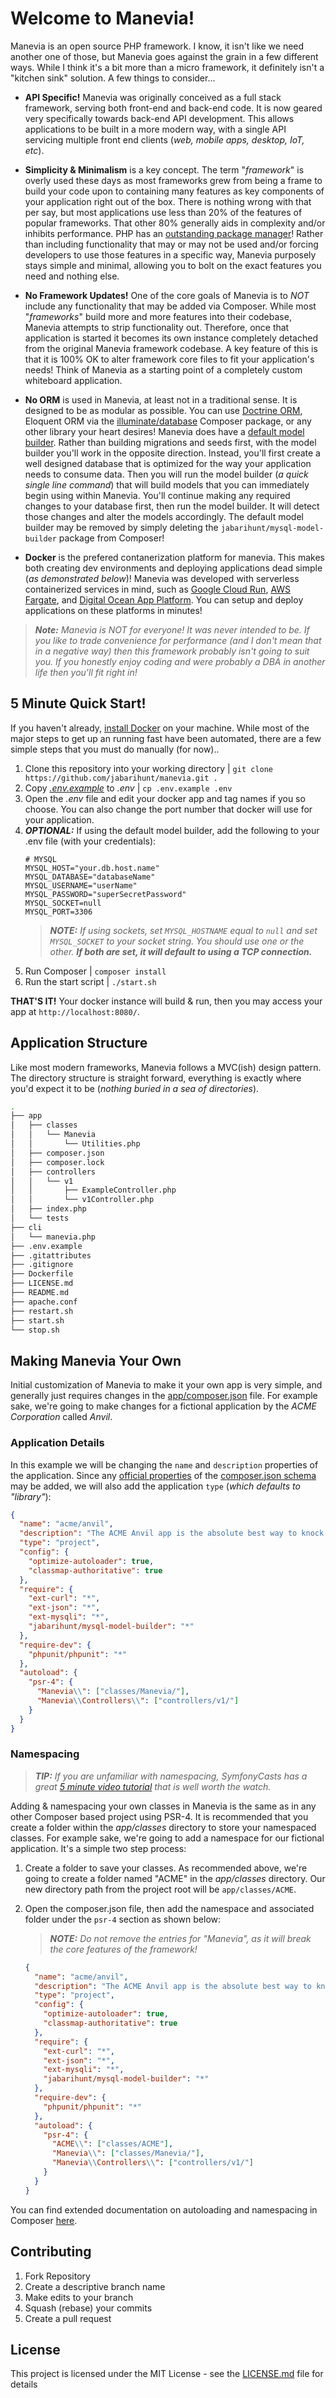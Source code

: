 # Welcome to Manevia!

Manevia is an open source PHP framework.  I know, it isn't like we need another one of those, but Manevia goes against the grain in a few different ways.  While I think it's a bit more than a micro framework, it definitely isn't a "kitchen sink" solution.  A few things to consider...

- **API Specific!** Manevia was originally conceived as a full stack framework, serving both front-end and back-end code.  It is now geared very specifically towards back-end API development.  This allows applications to be built in a more modern way, with a single API servicing multiple front end clients (_web, mobile apps, desktop, IoT, etc_). 

- **Simplicity & Minimalism** is a key concept.  The term "_framework_" is overly used these days as most frameworks grew from being a frame to build your code upon to containing many features as key components of your application right out of the box.  There is nothing wrong with that per say, but most applications use less than 20% of the features of popular frameworks.  That other 80% generally aids in complexity and/or inhibits performance.  PHP has an [outstanding package manager](https://getcomposer.org/)!  Rather than including functionality that may or may not be used and/or forcing developers to use those features in a specific way, Manevia purposely stays simple and minimal, allowing you to bolt on the exact features you need and nothing else.

- **No Framework Updates!**  One of the core goals of Manevia is to _NOT_ include any functionality that may be added via Composer.  While most "_frameworks_" build more and more features into their codebase, Manevia attempts to strip functionality out.  Therefore, once that application is started it becomes its own instance completely detached from the original Manevia framework codebase.  A key feature of this is that it is 100% OK to alter framework core files to fit your application's needs!  Think of Manevia as a starting point of a completely custom whiteboard application.

- **No ORM** is used in Manevia, at least not in a traditional sense.   It is designed to be as modular as possible.  You can use [Doctrine ORM](https://github.com/doctrine/orm), Eloquent ORM via the [illuminate/database](https://packagist.org/packages/illuminate/database) Composer package, or any other library your heart desires!  Manevia does have a [default model builder](https://github.com/jabarihunt/mysql-model-builder).  Rather than building migrations and seeds first, with the model builder you'll work in the opposite direction.  Instead, you'll first create a well designed database that is optimized for the way your application needs to consume data.  Then you will run the model builder (_a quick single line command_) that will build models that you can immediately begin using within Manevia.  You'll continue making any required changes to your database first, then run the model builder.  It will detect those changes and alter the models accordingly.  The default model builder may be removed by simply deleting the `jabarihunt/mysql-model-builder` package from Composer!

- **Docker** is the prefered contanerization platform for manevia.  This makes both creating dev environments and deploying applications dead simple (_as demonstrated below_)!  Manevia was developed with serverless containerized services in mind, such as [Google Cloud Run](https://cloud.google.com/run), [AWS Fargate](https://aws.amazon.com/fargate/), and [Digital Ocean App Platform](https://www.digitalocean.com/products/app-platform/).  You can setup and deploy applications on these platforms in minutes!

> _**Note:** Manevia is _NOT_ for everyone!  It was never intended to be.  If you like to trade convenience for performance (and I don't mean that in a negative way) then this framework probably isn't going to suit you.  If you honestly enjoy coding and were probably a DBA in another life then you'll fit right in!_

## 5 Minute Quick Start!

If you haven't already, [install Docker](https://docs.docker.com/get-docker/) on your machine.  While most of the major steps to get up an running fast have been automated, there are a few simple steps that you must do manually (for now)..

 1. Clone this repository into your working directory | `git clone https://github.com/jabarihunt/manevia.git .`
 2. Copy _[.env.example](.env.example)_ to _.env_ | `cp .env.example .env`
 3. Open the _.env_ file and edit your docker app and tag names if you so choose.  You can also change the port number that docker will use for your application.
 4. **_OPTIONAL:_** If using the default model builder, add the following to your .env file (with your credentials):
     ```
    # MYSQL
    MYSQL_HOST="your.db.host.name"
    MYSQL_DATABASE="databaseName"
    MYSQL_USERNAME="userName"
    MYSQL_PASSWORD="superSecretPassword"
    MYSQL_SOCKET=null
    MYSQL_PORT=3306
     ```
     > _**NOTE:** If using sockets, set `MYSQL_HOSTNAME` equal to `null` and set `MYSQL_SOCKET` to your socket string.  You should use one or the other.  **If both are set, it will default to using a TCP connection.**_
 5. Run Composer | `composer install`
 6. Run the start script | `./start.sh`
 
**THAT'S IT!** Your docker instance will build & run, then you may access your app at `http://localhost:8080/`.

## Application Structure

Like most modern frameworks, Manevia follows a MVC(ish) design pattern.  The directory structure is straight forward, everything is exactly where you'd expect it to be (_nothing buried in a sea of directories_).

```bash
.
├── app
│   ├── classes
│   │   └── Manevia
│   │       └── Utilities.php
│   ├── composer.json
│   ├── composer.lock
│   ├── controllers
│   │   └── v1
│   │       ├── ExampleController.php
│   │       └── v1Controller.php
│   ├── index.php
│   └── tests
├── cli
│   └── manevia.php
├── .env.example
├── .gitattributes
├── .gitignore
├── Dockerfile
├── LICENSE.md
├── README.md
├── apache.conf
├── restart.sh
├── start.sh
└── stop.sh
```
## Making Manevia Your Own

Initial customization of Manevia to make it your own app is very simple, and generally just requires changes in the [app/composer.json](app/composer.json) file.  For example sake, we're going to make changes for a fictional application by the _ACME Corporation_ called _Anvil_.

### Application Details

In this example we will be changing the `name` and `description` properties of the application.   Since any [official properties](https://getcomposer.org/doc/04-schema.md#properties) of the [composer.json schema](https://getcomposer.org/doc/04-schema.md) may be added, we will also add the application `type` (_which defaults to "library"_):

```json
{
  "name": "acme/anvil",
  "description": "The ACME Anvil app is the absolute best way to knock your block off!",
  "type": "project",
  "config": {
    "optimize-autoloader": true,
    "classmap-authoritative": true
  },
  "require": {
    "ext-curl": "*",
    "ext-json": "*",
    "ext-mysqli": "*",
    "jabarihunt/mysql-model-builder": "*"
  },
  "require-dev": {
    "phpunit/phpunit": "*"
  },
  "autoload": {
    "psr-4": {
      "Manevia\\": ["classes/Manevia/"],
      "Manevia\\Controllers\\": ["controllers/v1/"]
    }
  }
}
```

### Namespacing

> _**TIP:** If you are unfamiliar with namespacing, SymfonyCasts has a great [5 minute video tutorial](https://symfonycasts.com/screencast/php-namespaces/namespaces) that is well worth the watch._

Adding & namespacing your own classes in Manevia is the same as in any other Composer based project using PSR-4.  It is recommended that you create a folder within the _app/classes_ directory to store your namespaced classes.  For example sake, we're going to add a namespace for our fictional application.  It's a simple two step process:

1. Create a folder to save your classes.  As recommended above, we're going to create a folder named "ACME" in the _app/classes_ directory.  Our new directory path from the project root will be `app/classes/ACME`.

2. Open the composer.json file, then add the namespace and associated folder under the `psr-4` section as shown below:

    > _**NOTE:** Do not remove the entries for "Manevia", as it will break the core features of the framework!_

    ```json
    {
      "name": "acme/anvil",
      "description": "The ACME Anvil app is the absolute best way to knock your block off!",
      "type": "project",
      "config": {
        "optimize-autoloader": true,
        "classmap-authoritative": true
      },
      "require": {
        "ext-curl": "*",
        "ext-json": "*",
        "ext-mysqli": "*",
        "jabarihunt/mysql-model-builder": "*"
      },
      "require-dev": {
        "phpunit/phpunit": "*"
      },
      "autoload": {
        "psr-4": {
          "ACME\\": ["classes/ACME"],
          "Manevia\\": ["classes/Manevia/"],
          "Manevia\\Controllers\\": ["controllers/v1/"]
        }
      }
    }
    ````
    
You can find extended documentation on autoloading and namespacing in Composer [here](https://getcomposer.org/doc/04-schema.md#autoload).

## Contributing

1. Fork Repository
2. Create a descriptive branch name
3. Make edits to your branch
4. Squash (rebase) your commits
5. Create a pull request

## License

This project is licensed under the MIT License - see the [LICENSE.md](LICENSE.md) file for details
